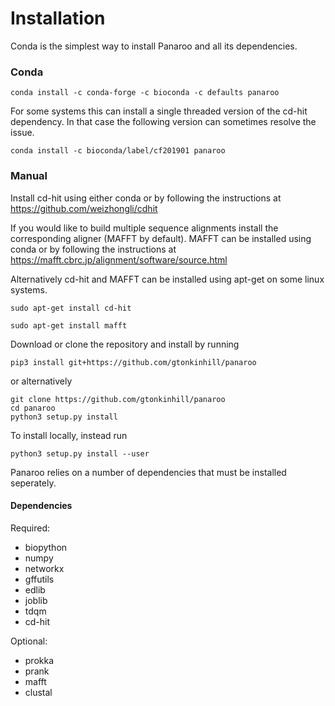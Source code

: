 # Installation

Conda is the simplest way to install Panaroo and all its dependencies.

### Conda

```
conda install -c conda-forge -c bioconda -c defaults panaroo
```

For some systems this can install a single threaded version of the cd-hit dependency. In that case the following version can sometimes resolve the issue.

```
conda install -c bioconda/label/cf201901 panaroo
```

### Manual

Install cd-hit using either conda or by following the instructions at https://github.com/weizhongli/cdhit

If you would like to build multiple sequence alignments install the corresponding aligner (MAFFT by default). MAFFT can be installed using conda or by following the instructions at https://mafft.cbrc.jp/alignment/software/source.html

Alternatively cd-hit and MAFFT can be installed using apt-get on some linux systems.

```
sudo apt-get install cd-hit

sudo apt-get install mafft
```

Download or clone the repository and install by running

```
pip3 install git+https://github.com/gtonkinhill/panaroo
```
        
or alternatively

```
git clone https://github.com/gtonkinhill/panaroo
cd panaroo
python3 setup.py install
```

To install locally, instead run

```
python3 setup.py install --user
```

Panaroo relies on a number of dependencies that must be installed seperately.

#### Dependencies
Required:
* biopython
* numpy
* networkx
* gffutils
* edlib
* joblib
* tdqm
* cd-hit

Optional:
* prokka
* prank
* mafft
* clustal
